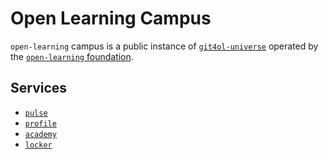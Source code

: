# Open Learning Campus

`open-learning` campus is a public instance of [`git4ol-universe`](http://github.com/open-learning/git4ol-universe/) operated by the [`open-learning` foundation](http://open-learning.org/foundation/).

## Services

- [`pulse`](https://open-learning.org/pulse/)
- [`profile`](https://open-learning.org/profile/)
- [`academy`](https://open-learning.org/academy/)
- [`locker`](https://open-learning.org/locker/)

